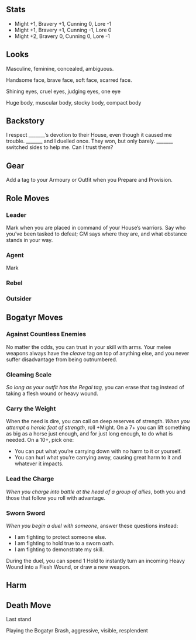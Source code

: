 ## Stats
* Might +1, Bravery +1, Cunning 0, Lore -1
* Might +1, Bravery +1, Cunning -1, Lore 0
* Might +2, Bravery 0, Cunning 0, Lore -1

## Looks
Masculine, feminine, concealed, ambiguous.

Handsome face, brave face, soft face, scarred face.

Shining eyes, cruel eyes, judging eyes, one eye

Huge body, muscular body, stocky body, compact body

## Backstory
I respect _______’s devotion to their House, even though it caused me trouble.
_______ and I duelled once. They won, but only barely.
_______ switched sides to help me. Can I trust them?

## Gear
Add a tag to your Armoury or Outfit when you Prepare and Provision.

## Role Moves
### Leader
Mark when you are placed in command of your House’s warriors. Say who you’ve been tasked to defeat; GM says where they are, and what obstance stands in your way.

### Agent
Mark 
### Rebel

### Outsider

## Bogatyr Moves
### Against Countless Enemies
No matter the odds, you can trust in your skill with arms. Your melee weapons always have the *cleave* tag on top of anything else, and you never suffer disadvantage from being outnumbered.

### Gleaming Scale
*So long as your outfit has the Regal tag,* you can erase that tag instead of taking a flesh wound or heavy wound.

### Carry the Weight
When the need is dire, you can call on deep reserves of strength.
*When you attempt a heroic feat of strength*, roll +Might. On a 7+ you can lift something as big as a horse just enough, and for just long enough, to do what is needed. On a 10+, pick one:
* You can put what you’re carrying down with no harm to it or yourself.
* You can hurl what you’re carrying away, causing great harm to it and whatever it impacts.

### Lead the Charge
*When you charge into battle at the head of a group of allies*, both you and those that follow you roll with advantage.

### Sworn Sword
*When you begin a *duel* with someone*, answer these questions instead:
* I am fighting to protect someone else.
* I am fighting to hold true to a sworn oath.
* I am fighting to demonstrate my skill.

During the duel, you can spend 1 Hold to instantly turn an incoming Heavy Wound into a Flesh Wound, or draw a new weapon.

## Harm

## Death Move
Last stand

Playing the Bogatyr
Brash, aggressive, visible, resplendent 

